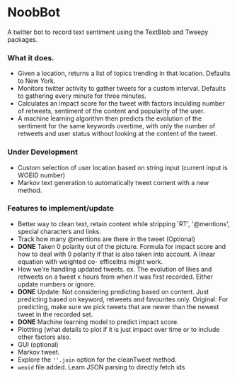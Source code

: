 # NoobBot
A twitter bot to record text sentiment using the TextBlob and Tweepy packages.

### What it does.
* Given a location, returns a list of topics trending in that location. Defaults to New York.
* Monitors twitter activity to gather tweets for a custom interval. Defaults to gathering every minute for three minutes.
* Calculates an impact score for the tweet with factors inculding number of retweets, sentiment of the content and popularity of the user.
* A machine learning algorithm then predicts the evolution of the sentiment for the same keywords overtime, with only the number of retweets and user status without looking at the content of the tweet.

### Under Development
* Custom selection of user location based on string input (current input is WOEID number)
* Markov text generation to automatically tweet content with a new method.

### Features to implement/update
* Better way to clean text, retain content while stripping 'RT', '@mentions', special characters and links.
* Track how many @mentions are there in the tweet (Optional)
* **DONE** Taken 0 polarity out of the picture.
  Formula for impact score and how to deal with 0 polarity if that is also taken into account. A linear equation with weighted co-      efficeitns might work.
* How we're handling updated tweets. ex. The evolution of likes and retweets on a tweet x hours from when it was first recorded. Either update numbers or ignore.
* **DONE** Update: Not considering predicting based on content. Just predicting based on keyword, retweets and favourites only. Original: For predicting, make sure we pick tweets that are newer than the newest tweet in the recorded set.
* **DONE** Machine learning model to predict impact score.
* Plottting (what details to plot if it is just impact over time or to include other factors also.
* GUI (optional)
* Markov tweet.
* Explore the `''.join` option for the cleanTweet method.
* `weoid` file added. Learn JSON parsing to directly fetch ids
